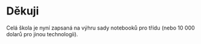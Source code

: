 

# Děkuji

Celá škola je nyní zapsaná na výhru sady notebooků pro třídu (nebo 10 000 dolarů pro jinou technologii).